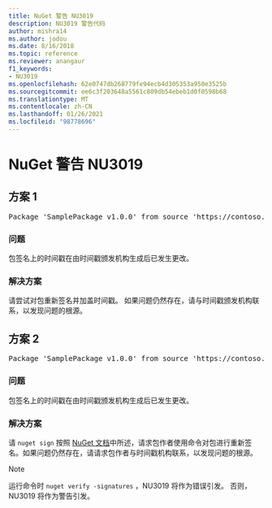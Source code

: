 ```yaml
---
title: NuGet 警告 NU3019
description: NU3019 警告代码
author: mishra14
ms.author: jodou
ms.date: 8/16/2018
ms.topic: reference
ms.reviewer: anangaur
f1_keywords:
- NU3019
ms.openlocfilehash: 62e0747db268779fe94ecb4d305353a950e3525b
ms.sourcegitcommit: ee6c3f203648a5561c809db54ebeb1d0f0598b68
ms.translationtype: MT
ms.contentlocale: zh-CN
ms.lasthandoff: 01/26/2021
ms.locfileid: "98778696"
---
```

# <a name="nuget-warning-nu3019"></a>NuGet 警告 NU3019

## <a name="scenario-1"></a>方案 1

<pre>Package 'SamplePackage v1.0.0' from source 'https://contoso.com/index.json': The timestamp integrity check failed.</pre>

### <a name="issue"></a>问题

包签名上的时间戳在由时间戳颁发机构生成后已发生更改。


### <a name="solution"></a>解决方案

请尝试对包重新签名并加盖时间戳。 如果问题仍然存在，请与时间戳颁发机构联系，以发现问题的根源。



## <a name="scenario-2"></a>方案 2

<pre>Package 'SamplePackage v1.0.0' from source 'https://contoso.com/index.json': The primary signature's timestamp integrity check failed.</pre>

### <a name="issue"></a>问题

包签名上的时间戳在由时间戳颁发机构生成后已发生更改。


### <a name="solution"></a>解决方案

请 `nuget sign` 按照 [NuGet 文档](../../create-packages/sign-a-package.md)中所述，请求包作者使用命令对包进行重新签名。如果问题仍然存在，请请求包作者与时间戳机构联系，以发现问题的根源。


> [!Note]
> 运行命令时 `nuget verify -signatures` ，NU3019 将作为错误引发。 否则，NU3019 将作为警告引发。
